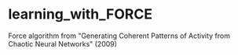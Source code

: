 # learning_with_FORCE
 Force algorithm from "Generating Coherent Patterns of Activity from Chaotic Neural Networks" (2009)
